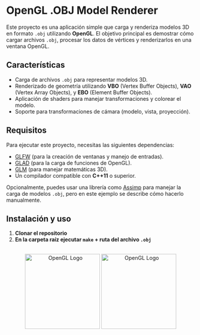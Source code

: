 # OpenGL .OBJ Model Renderer

Este proyecto es una aplicación simple que carga y renderiza modelos 3D en formato `.obj` utilizando **OpenGL**. El objetivo principal es demostrar cómo cargar archivos `.obj`, procesar los datos de vértices y renderizarlos en una ventana OpenGL.

## Características

- Carga de archivos `.obj` para representar modelos 3D.
- Renderizado de geometría utilizando **VBO** (Vertex Buffer Objects), **VAO** (Vertex Array Objects), y **EBO** (Element Buffer Objects).
- Aplicación de shaders para manejar transformaciones y colorear el modelo.
- Soporte para transformaciones de cámara (modelo, vista, proyección).

## Requisitos

Para ejecutar este proyecto, necesitas las siguientes dependencias:

- [GLFW](https://www.glfw.org/) (para la creación de ventanas y manejo de entradas).
- [GLAD](https://glad.dav1d.de/) (para la carga de funciones de OpenGL).
- [GLM](https://github.com/g-truc/glm) (para manejar matemáticas 3D).
- Un compilador compatible con **C++11** o superior.

Opcionalmente, puedes usar una librería como [Assimp](http://www.assimp.org/) para manejar la carga de modelos `.obj`, pero en este ejemplo se describe cómo hacerlo manualmente.

## Instalación y uso

1. **Clonar el repositorio**
2. **En la carpeta raíz ejecutar `make` + ruta del archivo `.obj`**


##

<p align="center">
  <img src="https://w7.pngwing.com/pngs/1014/68/png-transparent-opengl-es-khronos-group-webgl-vulkan-2-joints-logo-blue-3d-computer-graphics-text.png" alt="OpenGL Logo" width="200"/>
  <img src="https://upload.wikimedia.org/wikipedia/commons/1/18/ISO_C%2B%2B_Logo.svg" alt="OpenGL Logo" width="200"/>
</p>

